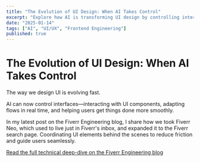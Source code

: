 ```yaml
---
title: "The Evolution of UI Design: When AI Takes Control"
excerpt: "Explore how AI is transforming UI design by controlling interfaces, adapting flows in real-time, and creating more intuitive user experiences."
date: "2025-01-14"
tags: ["AI", "UI/UX", "Frontend Engineering"]
published: true
---
```


# The Evolution of UI Design: When AI Takes Control

The way we design UI is evolving fast.

AI can now control interfaces—interacting with UI components, adapting flows in real time, and helping users get things done more smoothly.

In my latest post on the Fiverr Engineering blog, I share how we took Fiverr Neo, which used to live just in Fiverr's inbox, and expanded it to the Fiverr search page. Coordinating UI elements behind the scenes to reduce friction and guide users seamlessly.

[Read the full technical deep-dive on the Fiverr Engineering blog](https://medium.com/fiverr-engineering/ai-to-ui-orchestrated-2db3b6dc3275)

